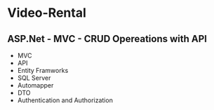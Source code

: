 # Video-Rental
## ASP.Net - MVC - CRUD Opereations with API
- MVC
- API
- Entity Framworks
- SQL Server
- Automapper
- DTO
- Authentication and Authorization
